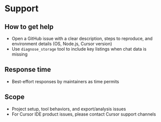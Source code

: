 # Support

## How to get help
- Open a GitHub issue with a clear description, steps to reproduce, and environment details (OS, Node.js, Cursor version)
- Use `diagnose_storage` tool to include key listings when chat data is missing

## Response time
- Best-effort responses by maintainers as time permits

## Scope
- Project setup, tool behaviors, and export/analysis issues
- For Cursor IDE product issues, please contact Cursor support channels
